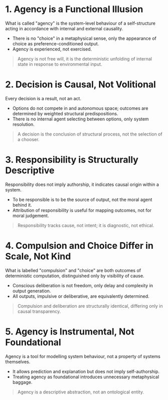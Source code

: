 # 1. Agency is a Functional Illusion
What is called "agency" is the system-level behaviour of a self-structure acting in accordance with internal and external causality.
- There is no "choice" in a metaphysical sense, only the appearance of choice as preference-conditioned output.
- Agency is experienced, not exercised.
> Agency is not free will, it is the deterministic unfolding of internal state in response to environmental input.
# 2. Decision is Causal, Not Volitional
Every decision is a result, not an act.
- Options do not compete in and autonomous space; outcomes are determined by weighted structural predispositions.
- There is no internal agent selecting between options, only system resolution.
> A decision is the conclusion of structural process, not the selection of a chooser.
# 3. Responsibility is Structurally Descriptive
Responsibility does not imply authorship, it indicates causal origin within a system.
- To be responsible is to be the source of output, not the moral agent behind it.
- Attribution of responsibility is useful for mapping outcomes, not for moral judgement.
> Responsibility tracks cause, not intent; it is diagnostic, not ethical.
# 4. Compulsion and Choice Differ in Scale, Not Kind
What is labelled "compulsion" and "choice" are both outcomes of deterministic computation, distinguished only by visibility of cause.
- Conscious deliberation is not freedom, only delay and complexity in output generation.
- All outputs, impulsive or deliberative, are equivalently determined.
> Compulsion and deliberation are structurally identical, differing only in causal transparency.
# 5. Agency is Instrumental, Not Foundational
Agency is a tool for modelling system behaviour, not a property of systems themselves.
- It allows prediction and explanation but does not imply self-authorship.
- Treating agency as foundational introduces unnecessary metaphysical baggage.
> Agency is a descriptive abstraction, not an ontological entity.
